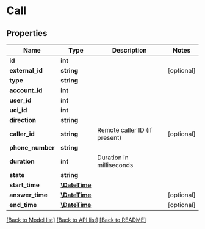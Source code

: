 # Call

## Properties
Name | Type | Description | Notes
------------ | ------------- | ------------- | -------------
**id** | **int** |  | 
**external_id** | **string** |  | [optional] 
**type** | **string** |  | 
**account_id** | **int** |  | 
**user_id** | **int** |  | 
**uci_id** | **int** |  | 
**direction** | **string** |  | 
**caller_id** | **string** | Remote caller ID (if present) | [optional] 
**phone_number** | **string** |  | 
**duration** | **int** | Duration in milliseconds | 
**state** | **string** |  | 
**start_time** | [**\DateTime**](Date.md) |  | 
**answer_time** | [**\DateTime**](Date.md) |  | [optional] 
**end_time** | [**\DateTime**](Date.md) |  | [optional] 

[[Back to Model list]](../README.md#documentation-for-models) [[Back to API list]](../README.md#documentation-for-api-endpoints) [[Back to README]](../README.md)


